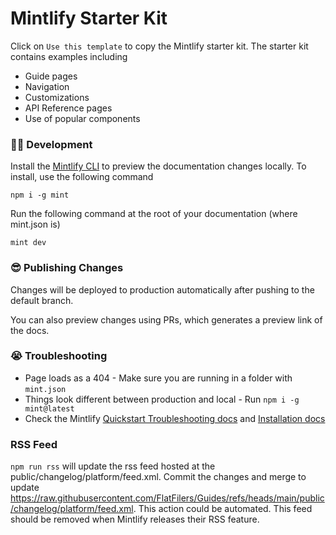 # Mintlify Starter Kit

Click on `Use this template` to copy the Mintlify starter kit. The starter kit contains examples including

- Guide pages
- Navigation
- Customizations
- API Reference pages
- Use of popular components

### 👩‍💻 Development

Install the [Mintlify CLI](https://www.npmjs.com/package/mintlify) to preview the documentation changes locally. To install, use the following command

```
npm i -g mint
```

Run the following command at the root of your documentation (where mint.json is)

```
mint dev
```

### 😎 Publishing Changes

Changes will be deployed to production automatically after pushing to the default branch.

You can also preview changes using PRs, which generates a preview link of the docs.

### 😭 Troubleshooting

- Page loads as a 404 - Make sure you are running in a folder with `mint.json`
- Things look different between production and local - Run `npm i -g mint@latest`
- Check the Mintlify [Quickstart Troubleshooting docs](https://mintlify.com/docs/quickstart#troubleshooting) and [Installation docs](https://mintlify.com/docs/installation#issue-encountering-an-unknown-error)


### RSS Feed

`npm run rss` will update the rss feed hosted at the public/changelog/platform/feed.xml.
Commit the changes and merge to update https://raw.githubusercontent.com/FlatFilers/Guides/refs/heads/main/public/changelog/platform/feed.xml. This action could be automated. This feed should be removed when Mintlify releases their RSS feature.